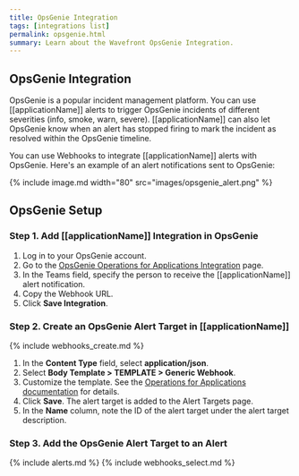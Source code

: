 ```yaml
---
title: OpsGenie Integration
tags: [integrations list]
permalink: opsgenie.html
summary: Learn about the Wavefront OpsGenie Integration.
---
```

## OpsGenie Integration

OpsGenie is a popular incident management platform. You can use [[applicationName]] alerts to trigger OpsGenie incidents of different severities (info, smoke, warn, severe). [[applicationName]] can also let OpsGenie know when an alert has stopped firing to mark the incident as resolved within the OpsGenie timeline.

You can use Webhooks to integrate [[applicationName]] alerts with OpsGenie. Here's an example of an alert notifications sent to OpsGenie:

{% include image.md width="80" src="images/opsgenie_alert.png" %}

## OpsGenie Setup



### Step 1. Add [[applicationName]] Integration in OpsGenie

1. Log in to your OpsGenie account.
2. Go to the [OpsGenie Operations for Applications Integration](https://app.opsgenie.com/integration#/add/Wavefront) page.
3. In the Teams field, specify the person to receive the [[applicationName]] alert notification.
4. Copy the Webhook URL.
5. Click **Save Integration**.

### Step 2. Create an OpsGenie Alert Target in [[applicationName]]

{% include webhooks_create.md %}
1. In the **Content Type** field, select **application/json**.
1. Select **Body Template > TEMPLATE > Generic Webhook**.
1. Customize the template. See the [Operations for Applications documentation](https://docs.wavefront.com/alert_target_customizing.html) for details.
1. Click **Save**. The alert target is added to the Alert Targets page.
1. In the **Name** column, note the ID of the alert target under the alert target description.

### Step 3. Add the OpsGenie Alert Target to an Alert

{% include alerts.md %}
{% include webhooks_select.md %}



